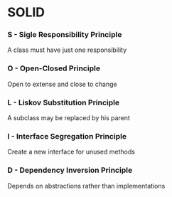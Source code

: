 # SOLID

### S - Sigle Responsibility Principle

A class must have just one responsibility 

### O - Open-Closed Principle
 
Open to extense and close to change

### L - Liskov Substitution Principle

A subclass may be replaced by his parent

### I - Interface Segregation Principle

Create a new interface for unused methods 

### D - Dependency Inversion Principle

Depends on abstractions rather than implementations